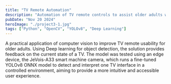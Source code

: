 ```yaml
---
title: "TV Remote Automation"
description: "Automation of TV remote controls to assist older adults with button visibility and navigation."
pubDate: "Nov 20 2024"
heroImage: "./project3-1.jpg"
tags: ["Python", "OpenCV", "YOLOv8", "Deep Learning"]
---
```



A practical application of computer vision to improve TV remote usability for older adults. Using Deep learning for object detection, the solution provides feedback on the current state of a TV. The model was tested using an edge device, the JeVois-A33 smart machine camera, which runs a fine-tuned YOLOv8 ONNX model to detect and interpret one TV interface in a controlled environment, aiming to provide a more intuitive and accessible user experience.